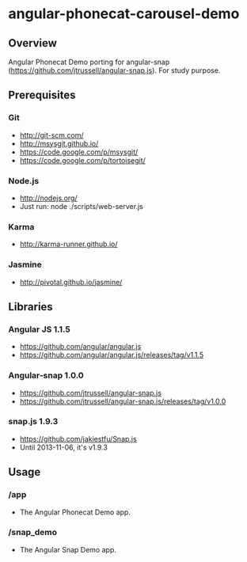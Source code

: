 # angular-phonecat-carousel-demo


## Overview
Angular Phonecat Demo porting for angular-snap (https://github.com/jtrussell/angular-snap.js).
For study purpose.


## Prerequisites

### Git
- http://git-scm.com/
- http://msysgit.github.io/
- https://code.google.com/p/msysgit/
- https://code.google.com/p/tortoisegit/

### Node.js
- http://nodejs.org/
- Just run: node ./scripts/web-server.js

### Karma
- http://karma-runner.github.io/

### Jasmine
- http://pivotal.github.io/jasmine/


## Libraries

### Angular JS 1.1.5
- https://github.com/angular/angular.js
- https://github.com/angular/angular.js/releases/tag/v1.1.5

### Angular-snap 1.0.0
- https://github.com/jtrussell/angular-snap.js
- https://github.com/jtrussell/angular-snap.js/releases/tag/v1.0.0

### snap.js 1.9.3
- https://github.com/jakiestfu/Snap.js
- Until 2013-11-06, it's v1.9.3

## Usage

### /app
- The Angular Phonecat Demo app.

### /snap_demo
- The Angular Snap Demo app.
